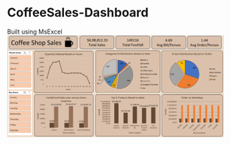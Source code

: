 # CoffeeSales-Dashboard
Built using MsExcel
![image alt](https://github.com/SarthakKumar1911/CoffeSales-Dashboard/blob/0798e00f7a83db66f4be988641251721b9a8e090/Screenshot%202024-02-15%20143928.png)
